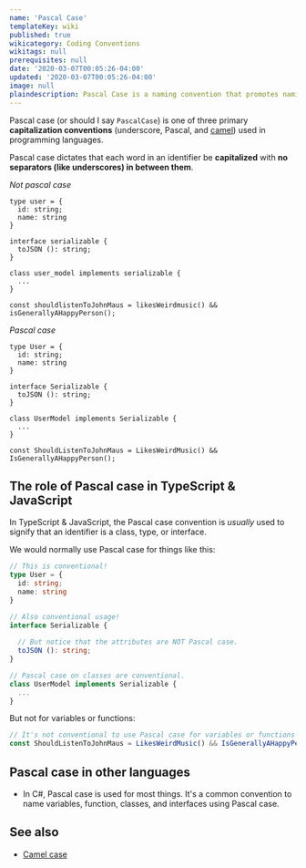 ```yaml
---
name: 'Pascal Case'
templateKey: wiki
published: true
wikicategory: Coding Conventions
wikitags: null
prerequisites: null
date: '2020-03-07T00:05:26-04:00'
updated: '2020-03-07T00:05:26-04:00'
image: null
plaindescription: Pascal Case is a naming convention that promotes naming identifiers using all upper-case words.
---
```


Pascal case (or should I say `PascalCase`) is one of three primary **capitalization conventions** (underscore, Pascal, and [camel](/wiki/conventions/camel-case/)) used in programming languages.

Pascal case dictates that each word in an identifier be **capitalized** with **no separators (like underscores) in between them**.

_Not pascal case_

```typescript{1,6,10,14}
type user = { 
  id: string; 
  name: string
}

interface serializable {
  toJSON (): string;
}

class user_model implements serializable {
  ...
}

const shouldlistenToJohnMaus = likesWeirdmusic() && isGenerallyAHappyPerson();
```

_Pascal case_

```typescript{1,6,10,14}
type User = { 
  id: string; 
  name: string
}

interface Serializable {
  toJSON (): string;
}

class UserModel implements Serializable {
  ...
}

const ShouldListenToJohnMaus = LikesWeirdMusic() && IsGenerallyAHappyPerson();
```

## The role of Pascal case in TypeScript & JavaScript

In TypeScript & JavaScript, the Pascal case convention is _usually_ used to signify that an identifier is a class, type, or interface.

We would normally use Pascal case for things like this:

```typescript
// This is conventional!
type User = { 
  id: string; 
  name: string
}

// Also conventional usage!
interface Serializable {
  
  // But notice that the attributes are NOT Pascal case.
  toJSON (): string;
}

// Pascal case on classes are conventional.
class UserModel implements Serializable {
  ...
}
```

But not for variables or functions:

```typescript
// It's not conventional to use Pascal case for variables or functions in TypeScript and JavaScript
const ShouldListenToJohnMaus = LikesWeirdMusic() && IsGenerallyAHappyPerson();
```

## Pascal case in other languages

- In C#, Pascal case is used for most things. It's a common convention to name variables, function, classes, and interfaces using Pascal case.


## See also

- [Camel case](/wiki/conventions/camel-case/)

